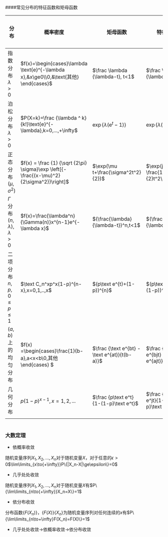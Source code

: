 ####常见分布的特征函数和矩母函数

| 分布                                | 概率密度                                     | 矩母函数                                     | 特征函数                                     | 一些性质  |
| --------------------------------- | ---------------------------------------- | ---------------------------------------- | ---------------------------------------- | ----- |
| 指数分布$\lambda>0$                   | $f(x)=\begin{cases}\lambda  \text{e}^{-\lambda x},&x\ge0\\0,&\text{其他} \end{cases}$ | $\frac \lambda {\lambda-t}, t<1$         | $\frac \lambda {\lambda-jt}$             |       |
| 泊松分布$\lambda>0$                   | $P(X=k)=\frac {\lambda ^ k}{k!}\text{e}^{-\lambda},k=0,...,+\infty$ | $\exp\{\lambda(\text{e}^t-1)\}$          | $\exp\{\lambda(\text{e}^{jt}-1)\}$       | 可加性   |
| 正态分布$(\mu,\sigma^2)$              | $f(x) = \frac {1} {\sqrt {2\pi} \sigma}\exp \left[{- \frac{(x-\mu)^2}{2\sigma^2}}\right]$ | $\exp(\mu t+\frac{\sigma^2t^2}{2})$      | $\exp(j\mu t-\frac{1}{2}t^2\sigma^2)$    |       |
| $\Gamma$分布$(n,\lambda),\lambda>0$ | $f(x)=\frac{\lambda^n}{\Gamma(n)}x^{n-1}e^{-\lambda x}$ | $(\frac{\lambda}{\lambda-t})^n,t<1$      | $(\frac{\lambda}{\lambda-jt})^n$         | 关于n可加 |
| 二项分布$n,p,0\le p \le1$             | $\text C_n^xp^x(1-p)^{n-x},x=0,1,..,x$   | $(p\text e^{t}+(1-p))^{n}$               | $(p\text e^{jt}+(1-p))^{n}$              |       |
| $(a,b)$上的均匀分布                     | $f(x) =\begin{cases}\frac{1}{b-a},a<x<b\\0,其他 \end{cases} $ | $\frac {\text e^{bt} - \text e^{at}}{t(b-a)}$ | $\frac {\text e^{bjt} - \text e^{ajt}}{jt(b-a)}$ |       |
| 几何分布                              | $p(1-p)^{x-1},x=1,2,...$                 | $\frac {p\text e^t}{1-(1-p)\text e^t}$   | $\frac {p\text e^jt}{1-(1-p)\text e^{jt}}$ |       |
|                                   |                                          |                                          |                                          |       |

#

### 大数定理

- 依概率收敛

随机变量序列$X_1,X_2,...,X_n$对于随机变量$X$，对于任意的$\epsilon>0$$\lim\limits_{x\to{+\infty}}P\{|X_n-X|\ge\epsilon\}=0$

- 几乎处处收敛

随机变量序列$X_1,X_2,...,X_n$对于随机变量$X$有$P\{\lim\limits_{n\to{+\infty}}X_n=X\}=1$

- 依分布收敛

分布函数$\{F(X_n)\}$，$\{F(X)\}\{X_n\}$为随机变量序列对任何连续的$x$有$P\{\lim\limits_{n\to+\infty}F(X_n)=F(X)\}=1$

- 几乎处处收敛$\to$依概率收敛$\to$依分布收敛